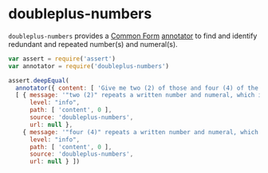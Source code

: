 # doubleplus-numbers

`doubleplus-numbers` provides a [Common Form](https://github.com/commonform) [annotator](https://github.com/commonform/commonform-annotations) to find and identify redundant and repeated number(s) and numeral(s).

```javascript
var assert = require('assert')
var annotator = require('doubleplus-numbers')

assert.deepEqual(
  annotator({ content: [ 'Give me two (2) of those and four (4) of the other one.' ] }),
  [ { message: '"two (2)" repeats a written number and numeral, which is redundant and error-prone',
      level: "info",
      path: [ 'content', 0 ],
      source: 'doubleplus-numbers',
      url: null },
    { message: '"four (4)" repeats a written number and numeral, which is redundant and error-prone',
      level: "info",
      path: [ 'content', 0 ],
      source: 'doubleplus-numbers',
      url: null } ])
```
